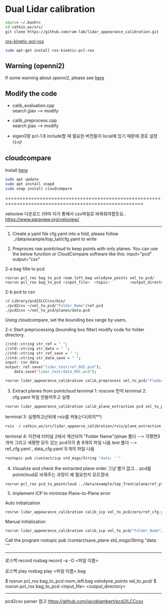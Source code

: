# Dual Lidar calibration
```bash
source ~/.bashrc
cd catkin_ws/src/
git clone https://github.com/ram-lab/lidar_appearance_calibration.git
```
[ros-kinetic-pcl-ros](https://github.com/uzh-rpg/rpg_svo_example/issues/44)
```bash
sudo apt-get install ros-kinetic-pcl-ros
```
## Warning (openni2)
If some warning about *openni2*, please see [here](https://github.com/autowarefoundation/autoware/issues/1072)

## Modify the code
- calib_evaluation.cpp <br/>
search jjiao --> modify
- calib_preprocess.cpp <br/>
search jjiao --> modify
  
- eigen3랑 pcl-1.8 include할 때 필요한 버전들이 local에 있기 때문에 경로 설정 다시!
  
## cloudcompare
Install [here](https://snapcraft.io/install/cloudcompare/ubuntu)
```bash
sudo apt update
sudo apt install snapd
sudo snap install cloudcompare
```  
  ======================================================================================================
  
  veloview 다운로드 (아마 이거 통해서 csv파일로 바꿔줘야할듯요..
https://www.paraview.org/veloview/
  

----------------------------------------------------------------------------------------------------------
1. Create a yaml file cfg.yaml into a fold, please follow ../data/example/top_tail/cfg.yaml to write

2. Preproces raw pointcloud to keep points with only planes. You can use the below function or CloudCompare software like this: input="pcd" output="csv"

2-a 
bag filte to pcd
```bash
rosrun pcl_ros bag_to_pcd room_left.bag velodyne_points vel_to_pcd/
rosrun pcl_ros bag_to_pcd <input_file>  <topic>         <output_directory>
```
2-b
pcd to csv
```bash
cd Library/pcd2ILCCcsv/bin/
./pcd2csv ~/vel_to_pcd/"Folder_Name"/ref.pcd
./pcd2csv ~/vel_to_pcd/planes/data.pcd
```
Using cloudcompare, set the bounding box range by users.

2-c
Start preprocessing (bounding box filter)
modify code for folder directory.
```bash
//std::string str_ref = " ";
//std::string str_data = " ";
//std::string str_ref_save = " ";
//std::string str_data_save = " ";
input: csv data
output: ref.save("lidar_test/ref_ROI.pcd");
	data.save("lidar_test/data_ROI.pcd");
```
 
```bash
rosrun lidar_appearance_calibration calib_preprocess vel_to_pcd/"Floder name"/ref_box.yaml vel_to_pcd/"Floder name"/data_box.yaml
```

3. Extract planes from pointcloud
terminal 1:
roscore 먼저
terminal 2:
cfg.yaml 파일 만들어주고 실행
```bash
rosrun lidar_appearance_calibration calib_plane_extraction pcd vel_to_pcd/"Folder Name"/cfg.yaml
```
terminal 3:
실행하고난뒤에 rviz를 켜놓는다(위치**)
```bash
rviz -d catkin_ws/src/lidar_appearce_calibration/rviz/plane_extraction.rviz
```
terminal 4:
이전에 
터미널 2에서 계산되어 
"Folder Name"/plnae 폴더 --> 각평면3개씩 그리고 세평면 모두 있는 pcd각각 총 8개의 파일 나옴
test 폴더 --> ref_cfg.yaml , data_cfg.yaml 두개의 파일 나옴 
```bash
rostopic pub /contact/icp std_msgs/String "data: ''" 
```

4. Visualize and check the extracted plane order
그냥 별거 없고... pcd를 pointcloud로 바꿔주는 과정이 왜 필요한지 모르겠네
```bash
rosrun pcl_ros pcd_to_pointcloud ../data/example/top_front/plane/ref_planes.pcd
```

5. Implement ICP to minimize Plane-to-Plane error

Auto initialization
```bash
rosrun lidar_appearance_calibration calib_icp vel_to_pcd/zero/ref_cfg.yaml vel_to_pcd/zero/data_cfg.yaml a
```

Manual initialization
```bash
rosrun lidar_appearance_calibration calib_icp vel_to_pcd/"Folder_Name"/ref_cfg.yaml vel_to_pcd/"Folder_Name"/data_cfg.yaml m
```

Call the program
rostopic pub /contact/save_plane std_msgs/String "data: ''"

---------------------------------------------------------------------------------
로스백 record
rosbag record -a -O <파일 이름>

로스백 play
rosbag play <파일 이름>.bag

$ rosrun pcl_ros bag_to_pcd room_left.bag velodyne_points vel_to_pcd/
$ rosrun pcl_ros bag_to_pcd <input_file>  <topic>         <output_directory>

----------------------------------------------------------------------
pcd2csv parser 참고
https://github.com/jacoblambert/pcd2ILCCcsv
